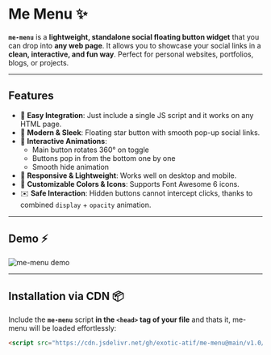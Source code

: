 # Me Menu ✨

**`me-menu`** is a **lightweight, standalone social floating button widget** that you can drop into **any web page**. It allows you to showcase your social links in a **clean, interactive, and fun way**. Perfect for personal websites, portfolios, blogs, or projects.

---

## Features

- 🚀 **Easy Integration**: Just include a single JS script and it works on any HTML page.  
- 🎨 **Modern & Sleek**: Floating star button with smooth pop-up social links.  
- 🔄 **Interactive Animations**:  
  - Main button rotates 360° on toggle  
  - Buttons pop in from the bottom one by one  
  - Smooth hide animation  
- 📱 **Responsive & Lightweight**: Works well on desktop and mobile.  
- 🌈 **Customizable Colors & Icons**: Supports Font Awesome 6 icons.  
- ✉️ **Safe Interaction**: Hidden buttons cannot intercept clicks, thanks to combined `display` + `opacity` animation.  

---

## Demo ⚡

![me-menu demo](https://i.ibb.co/PvTHFbTs/me-menu-demo.gif "me-menu in action")

---

## Installation via CDN 📦

Include the **`me-menu`** script **in the `<head>` tag of your file** and thats it, me-menu will be loaded effortlessly:

```html
<script src="https://cdn.jsdelivr.net/gh/exotic-atif/me-menu@main/v1.0/vertical.js"></script>
